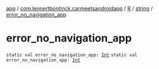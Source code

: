 [app](../../../index.md) / [com.lennertbontinck.carmeetsandroidapp](../../index.md) / [R](../index.md) / [string](index.md) / [error_no_navigation_app](./error_no_navigation_app.md)

# error_no_navigation_app

`static val error_no_navigation_app: `[`Int`](https://kotlinlang.org/api/latest/jvm/stdlib/kotlin/-int/index.html)
`static val error_no_navigation_app: `[`Int`](https://kotlinlang.org/api/latest/jvm/stdlib/kotlin/-int/index.html)